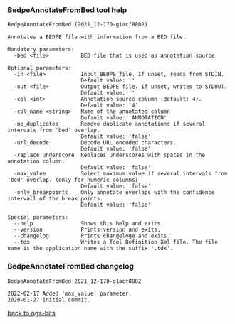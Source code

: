 ### BedpeAnnotateFromBed tool help
	BedpeAnnotateFromBed (2021_12-170-g1acf8802)
	
	Annotates a BEDPE file with information from a BED file.
	
	Mandatory parameters:
	  -bed <file>          BED file that is used as annotation source.
	
	Optional parameters:
	  -in <file>           Input BEDPE file. If unset, reads from STDIN.
	                       Default value: ''
	  -out <file>          Output BEDPE file. If unset, writes to STDOUT.
	                       Default value: ''
	  -col <int>           Annotation source column (default: 4).
	                       Default value: '4'
	  -col_name <string>   Name of the annotated column
	                       Default value: 'ANNOTATION'
	  -no_duplicates       Remove duplicate annotations if several intervals from 'bed' overlap.
	                       Default value: 'false'
	  -url_decode          Decode URL encoded characters.
	                       Default value: 'false'
	  -replace_underscore  Replaces underscores with spaces in the annotation column.
	                       Default value: 'false'
	  -max_value           Select maximum value if several intervals from 'bed' overlap. (only for numeric columns)
	                       Default value: 'false'
	  -only_breakpoints    Only annotate overlaps with the confidence intervall of the break points.
	                       Default value: 'false'
	
	Special parameters:
	  --help               Shows this help and exits.
	  --version            Prints version and exits.
	  --changelog          Prints changeloge and exits.
	  --tdx                Writes a Tool Definition Xml file. The file name is the application name with the suffix '.tdx'.
	
### BedpeAnnotateFromBed changelog
	BedpeAnnotateFromBed 2021_12-170-g1acf8802
	
	2022-02-17 Added 'max_value' parameter.
	2020-01-27 Initial commit.
[back to ngs-bits](https://github.com/imgag/ngs-bits)